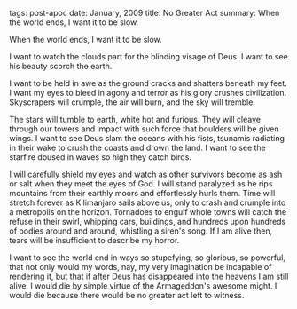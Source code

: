 tags: post-apoc
date: January, 2009
title: No Greater Act
summary: When the world ends, I want it to be slow.

When the world ends, I want it to be slow.

I want to watch the clouds part for the blinding visage of Deus. I want to see his beauty scorch the earth.

I want to be held in awe as the ground cracks and shatters beneath my feet. I want my eyes to bleed in agony and terror as his glory crushes civilization. Skyscrapers will crumple, the air will burn, and the sky will tremble.

The stars will tumble to earth, white hot and furious. They will cleave through our towers and impact with such force that boulders will be given wings. I want to see Deus slam the oceans with his fists, tsunamis radiating in their wake to crush the coasts and drown the land. I want to see the starfire doused in waves so high they catch birds.

I will carefully shield my eyes and watch as other survivors become as ash or salt when they meet the eyes of God. I will stand paralyzed as he rips mountains from their earthly moors and effortlessly hurls them. Time will stretch forever as Kilimanjaro sails above us, only to crash and crumple into a metropolis on the horizon. Tornadoes to engulf whole towns will catch the refuse in their swirl, whipping cars, buildings, and hundreds upon hundreds of bodies around and around, whistling a siren's song. If I am alive then, tears will be insufficient to describe my horror.

I want to see the world end in ways so stupefying, so glorious, so powerful, that not only would my words, nay, my very imagination be incapable of rendering it, but that if after Deus has disappeared into the heavens I am still alive, I would die by simple virtue of the Armageddon's awesome might. I would die because there would be no greater act left to witness.